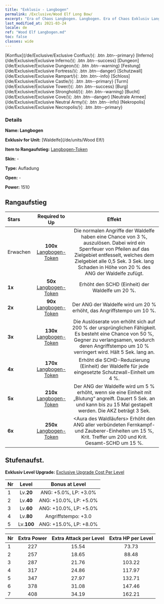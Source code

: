 ```yaml
---
title: "Exklusiv - Langbogen"
permalink: /Exclusive/Wood Elf Long Bow/
excerpt: "Era of Chaos Langbogen. Langbogen. Era of Chaos Exklusiv Langbogen. Waldelfe Exklusiv."
last_modified_at: 2021-03-24
locale: de
ref: "Wood Elf Langbogen.md"
toc: false
classes: wide
---
```

 [Konflux](/de/Exclusive/Exclusive Conflux/){: .btn .btn--primary} [Inferno](/de/Exclusive/Exclusive Inferno/){: .btn .btn--success} [Dungeon](/de/Exclusive/Exclusive Dungeon/){: .btn .btn--warning} [Festung](/de/Exclusive/Exclusive Fortress/){: .btn .btn--danger} [Schutzwall](/de/Exclusive/Exclusive Rampart/){: .btn .btn--info} [Schloss](/de/Exclusive/Exclusive Castle/){: .btn .btn--primary} [Turm](/de/Exclusive/Exclusive Tower/){: .btn .btn--success} [Burg](/de/Exclusive/Exclusive Stronghold/){: .btn .btn--warning} [Bucht](/de/Exclusive/Exclusive Cove/){: .btn .btn--danger} [Neutrale Armee](/de/Exclusive/Exclusive Neutral Army/){: .btn .btn--info} [Nekropolis](/de/Exclusive/Exclusive Necropolis/){: .btn .btn--primary} 

### Details
 **Name: Langbogen** 

 **Exklusiv for Unit:** [Waldelfe](/de/units/Wood Elf/) 

 **Item to Rangaufstieg:** [Langbogen-Token](/de/Items/con_914/)

 **Skin:** -

 **Type:** Aufladung

 **Open:** -

 **Power:** 1510

## Rangaufstieg

  |     Stars    |  Required to Up | Effekt |
  |:-------------|:---------------:|:---------------:|
  |  Erwachen  | **100x** [Langbogen-Token](/de/Items/con_914/) | <Pfeilhagel> Die normalen Angriffe der Waldelfe haben eine Chance von 3 %, <Pfeilhagel> auszulösen. Dabei wird ein Sperrfeuer von Pfeilen auf das Zielgebiet entfesselt, welches dem Zielgebiet alle 0,5 Sek. 3 Sek. lang Schaden in Höhe von 20 % des ANG der Waldelfe zufügt. |
  | **1x** <i class="fas fa-star"/> | **50x** [Langbogen-Token](/de/Items/con_914/) | Erhöht den SCHD (Einheit) der Waldelfe um 20 %. |
  | **2x** <i class="fas fa-star"/> | **90x** [Langbogen-Token](/de/Items/con_914/) | Der ANG der Waldelfe wird um 20 % erhöht, das Angriffstempo um 10 %. |
  | **3x** <i class="fas fa-star"/> | **130x** [Langbogen-Token](/de/Items/con_914/) | Die Auslöserate von <Pfeilhagel> erhöht sich auf 200 % der ursprünglichen Fähigkeit. Es besteht eine Chance von 50 %, Gegner zu verlangsamen, wodurch deren Angriffstempo um 10 % verringert wird. Hält 5 Sek. lang an. |
  | **4x** <i class="fas fa-star"/> | **170x** [Langbogen-Token](/de/Items/con_914/) | Erhöht die SCHD-Reduzierung (Einheit) der Waldelfe für jede eingesetzte Schutzwall-Einheit um 4 %. |
  | **5x** <i class="fas fa-star"/> | **210x** [Langbogen-Token](/de/Items/con_914/) | Der ANG der Waldelfe wird um 5 % erhöht, wenn sie eine Einheit mit „Blutung“ angreift. Dauert 5 Sek. an und kann bis zu 15 Mal gestapelt werden. Die AKZ beträgt 3 Sek. |
  | **6x** <i class="fas fa-star"/> | **250x** [Langbogen-Token](/de/Items/con_914/) | <Aura des Waldläufers> Erhöht den ANG aller verbündeten Fernkampf- und Zauberer-Einheiten um 15 %, Krit. Treffer um 200 und Krit. Gesamt-SCHD um 15 %. |


## Stufenaufst.
 **Exklusiv Level Upgrade:** [Exclusive Upgrade Cost Per Level](/Exclusive/ExclusiveUpgradeCostPerLevel/)

  |  Nr  |   Level  | Bonus at Level |
  |:-----|:--------:|:--------------:|
  | 1 | Lv.**20** | ANG: +5.0%, LP: +3.0% |
  | 2 | Lv.**40** | ANG: +10.0%, LP: +5.0% |
  | 3 | Lv.**60** | ANG: +10.0%, LP: +5.0% |
  | 4 | Lv.**80** | Angriffstempo: +3.0 |
  | 5 | Lv.**100** | ANG: +15.0%, LP: +8.0% |


  |  Nr  |  Extra Power | Extra Attack per Level | Extra HP per Level |
  |:-----|:--------:|:--------:|:--------:|
  | 1 | 227 | 15.54 | 73.73 |
  | 2 | 257 | 18.65 | 88.48 |
  | 3 | 287 | 21.76 | 103.22 |
  | 4 | 317 | 24.86 | 117.97 |
  | 5 | 347 | 27.97 | 132.71 |
  | 6 | 378 | 31.08 | 147.46 |
  | 7 | 408 | 34.19 | 162.21 |


